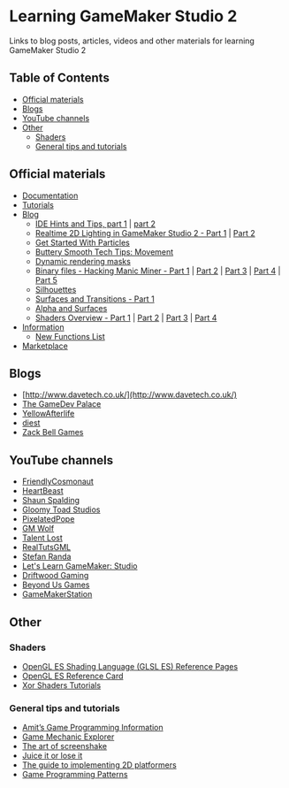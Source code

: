 # Learning GameMaker Studio 2
Links to blog posts, articles, videos and other materials for learning GameMaker Studio 2
## Table of Contents
* [Official materials](#official-materials)
* [Blogs](#blogs)
* [YouTube channels](#youtube-channels)
* [Other](#other)
	* [Shaders](#shaders)
	* [General tips and tutorials](#general-tips-and-tutorials)

## Official materials
* [Documentation](http://docs2.yoyogames.com/)
* [Tutorials](https://www.yoyogames.com/learn)
* [Blog](https://www.yoyogames.com/blog)
	* [IDE Hints and Tips, part 1](https://www.yoyogames.com/blog/415/gamemaker-studio-2-newsletter-5) 
	| [part 2](https://www.yoyogames.com/blog/416/gamemaker-studio-2-ide-hints-and-tips-part-2)
	* [Realtime 2D Lighting in GameMaker Studio 2 - Part 1](https://www.yoyogames.com/blog/419/realtime-2d-lighting-in-gamemaker-studio-2-part-1) 
	| [Part 2](https://www.yoyogames.com/blog/420/realtime-2d-lighting-in-gamemaker-studio-2-part-2)
	* [Get Started With Particles](https://www.yoyogames.com/blog/444/get-started-with-particles-in-gamemaker-studio-2)
	* [Buttery Smooth Tech Tips: Movement](https://www.yoyogames.com/blog/432/buttery-smooth-tech-tips-movement)
	* [Dynamic rendering masks](https://www.yoyogames.com/blog/430/dynamic-rendering-masks)
	* [Binary files - Hacking Manic Miner - Part 1](https://www.yoyogames.com/blog/421/binary-files-hacking-manic-miner-part-1)
	| [Part 2](https://www.yoyogames.com/blog/423/binary-files-hacking-manic-miner-part-2)
	| [Part 3](https://www.yoyogames.com/blog/424/binary-files-hacking-manic-miner-part-3)
	| [Part 4](https://www.yoyogames.com/blog/425/binary-files-hacking-manic-miner-part-4)
	| [Part 5](https://www.yoyogames.com/blog/426/binary-files-hacking-manic-miner-part-5)
	* [Silhouettes](https://www.yoyogames.com/blog/382/silhouettes)
	* [Surfaces and Transitions - Part 1](https://www.yoyogames.com/blog/387/surfaces-and-transitions-part-1)
	* [Alpha and Surfaces](https://www.yoyogames.com/blog/60/alpha-and-surfaces)
	* [Shaders Overview - Part 1](https://www.yoyogames.com/blog/14/shaders-overview-part-1) 
	| [Part 2](https://www.yoyogames.com/blog/16/shaders-overview-part-2) 
	| [Part 3](https://www.yoyogames.com/blog/17/shaders-overview-part-3) 
	| [Part 4](https://www.yoyogames.com/blog/18/shaders-overview-part-4)
* [Information](https://help.yoyogames.com/hc/en-us/sections/206765708-Information)
	* [New Functions List ](https://help.yoyogames.com/hc/en-us/articles/231539867)
* [Marketplace](https://marketplace.yoyogames.com/)

## Blogs
* [http://www.davetech.co.uk/](http://www.davetech.co.uk/)
* [The GameDev Palace](https://gdpalace.wordpress.com/)
* [YellowAfterlife](https://yal.cc/)
* [diest](http://michaelvandiest.tumblr.com/tagged/tutorial)
* [Zack Bell Games](https://zackbellgames.com/)

## YouTube channels
* [FriendlyCosmonaut](https://www.youtube.com/channel/UCKCKHxkH8zqV9ltWZw0JFig/videos)
* [HeartBeast](https://www.youtube.com/user/uheartbeast/videos)
* [Shaun Spalding](https://www.youtube.com/user/999Greyfox/videos)
* [Gloomy Toad Studios](https://www.youtube.com/channel/UCmSLCkK6I5cONb-5N0v18Kw/videos)
* [PixelatedPope](https://www.youtube.com/user/PixelatedPope/videos)
* [GM Wolf](https://www.youtube.com/user/GMWolfTuts/videos)
* [Talent Lost](https://www.youtube.com/channel/UCGSreyyonwL8RSTomUlhuxw/videos)
* [RealTutsGML](https://www.youtube.com/user/RealTutsGML/videos)
* [Stefan Randa](https://www.youtube.com/channel/UCHkfmOA8oKhi29owGkZI0cg/videos)
* [Let's Learn GameMaker: Studio](https://www.youtube.com/user/letslearngamemaker/videos)
* [Driftwood Gaming](https://www.youtube.com/channel/UCJH5XV4YrFDwhdbX4VISqUQ/videos)
* [Beyond Us Games](https://www.youtube.com/channel/UCHfgp0ynCQhlTyMiTPvPBkg/videos)
* [GameMakerStation](https://www.youtube.com/channel/UCG9UNVaFpL0qCFUvIys1omg/videos)

## Other
### Shaders
* [OpenGL ES Shading Language (GLSL ES) Reference Pages](https://www.khronos.org/registry/OpenGL/specs/es/2.0/es_cm_spec_2.0.pdf)
* [OpenGL ES Reference Card](https://www.khronos.org/opengles/sdk/docs/reference_cards/OpenGL-ES-2_0-Reference-card.pdf)
* [Xor Shaders Tutorials](http://xorshaders.weebly.com/)

### General tips and tutorials
* [Amit’s Game Programming Information](http://www-cs-students.stanford.edu/~amitp/gameprog.html)
* [Game Mechanic Explorer](https://gamemechanicexplorer.com/#)
* [The art of screenshake](https://www.youtube.com/watch?v=AJdEqssNZ-U)
* [Juice it or lose it](https://www.youtube.com/watch?v=Fy0aCDmgnxg)
* [The guide to implementing 2D platformers](http://higherorderfun.com/blog/2012/05/20/the-guide-to-implementing-2d-platformers/)
* [Game Programming Patterns](http://gameprogrammingpatterns.com/)
